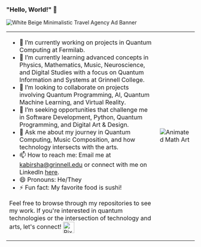 ### "Hello, World!" 👋

![White Beige Minimalistic Travel Agency Ad Banner](https://github.com/shabab-kabir/shabab-kabir/assets/126777449/fd783450-d003-442a-a22c-d962b1af4b39)

<table>
<tr>
<td>

- 🔭 I’m currently working on projects in Quantum Computing at Fermilab.
- 🌱 I’m currently learning advanced concepts in Physics, Mathematics, Music, Neuroscience, and Digital Studies with a focus on Quantum Information and Systems at Grinnell College.
- 👯 I’m looking to collaborate on projects involving Quantum Programming, AI, Quantum Machine Learning, and Virtual Reality.
- 🤔 I’m seeking opportunities that challenge me in Software Development, Python, Quantum Programming, and Digital Art & Design.
- 💬 Ask me about my journey in Quantum Computing, Music Composition, and how technology intersects with the arts.
- 📫 How to reach me: Email me at kabirsha@grinnell.edu or connect with me on LinkedIn [here](https://linkedin.com/in/shabab-kabir).
- 😄 Pronouns: He/They 
- ⚡ Fun fact: My favorite food is sushi!

Feel free to browse through my repositories to see my work. If you're interested in quantum technologies or the intersection of technology and arts, let's connect! <img src="https://github.com/shabab-kabir/shabab-kabir/assets/126777449/fb9d797c-c295-41a0-8a2c-5e535bb50fec" alt="Pixel Art of My Face" width="30" height="30" style="vertical-align: middle;">

</td>
<td>
  
<img src="https://github.com/shabab-kabir/shabab-kabir/assets/126777449/2ecc5b2c-a80e-481b-b383-9151902f7800" alt="Animated Math Art" style="max-width:100%;">

</td>
</tr>
</table>

